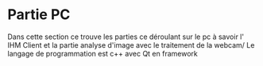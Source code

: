 # Partie PC
Dans cette section ce trouve les parties ce déroulant sur le pc à savoir l' IHM Client et la partie analyse d'image avec le traitement de la webcam/
Le langage de programmation est c++ avec Qt en framework


